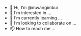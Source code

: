 - 👋 Hi, I’m @mwangimbui
- 👀 I’m interested in ...
- 🌱 I’m currently learning ...
- 💞️ I’m looking to collaborate on ...
- 📫 How to reach me ...

<!---
mwangimbui/mwangimbui is a ✨ special ✨ repository because its `README.md` (this file) appears on your GitHub profile.
You can click the Preview link to take a look at your changes.
--->
